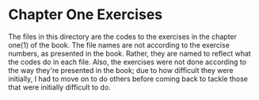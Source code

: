 # Chapter One Exercises

The files in this directory are the codes to the exercises in the chapter one(1) of the book. The file names are not according to the exercise numbers, as presented in the book. Rather, they are named to reflect what the codes do in each file. Also, the exercises were not done according to the way they're presented in the book; due to how difficult they were initially, I had to move on to do others before coming back to tackle those that were initially difficult to do.
